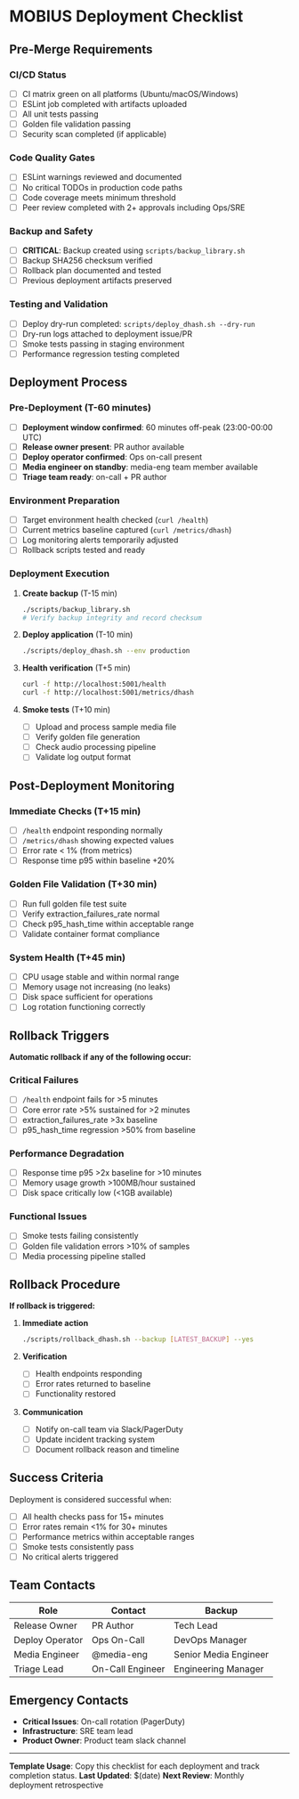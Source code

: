 # MOBIUS Deployment Checklist

## Pre-Merge Requirements

### CI/CD Status
- [ ] CI matrix green on all platforms (Ubuntu/macOS/Windows)
- [ ] ESLint job completed with artifacts uploaded
- [ ] All unit tests passing
- [ ] Golden file validation passing
- [ ] Security scan completed (if applicable)

### Code Quality Gates
- [ ] ESLint warnings reviewed and documented
- [ ] No critical TODOs in production code paths
- [ ] Code coverage meets minimum threshold
- [ ] Peer review completed with 2+ approvals including Ops/SRE

### Backup and Safety
- [ ] **CRITICAL**: Backup created using `scripts/backup_library.sh`
- [ ] Backup SHA256 checksum verified
- [ ] Rollback plan documented and tested
- [ ] Previous deployment artifacts preserved

### Testing and Validation
- [ ] Deploy dry-run completed: `scripts/deploy_dhash.sh --dry-run`
- [ ] Dry-run logs attached to deployment issue/PR
- [ ] Smoke tests passing in staging environment
- [ ] Performance regression testing completed

## Deployment Process

### Pre-Deployment (T-60 minutes)
- [ ] **Deployment window confirmed**: 60 minutes off-peak (23:00-00:00 UTC)
- [ ] **Release owner present**: PR author available
- [ ] **Deploy operator confirmed**: Ops on-call present  
- [ ] **Media engineer on standby**: media-eng team member available
- [ ] **Triage team ready**: on-call + PR author

### Environment Preparation
- [ ] Target environment health checked (`curl /health`)
- [ ] Current metrics baseline captured (`curl /metrics/dhash`)
- [ ] Log monitoring alerts temporarily adjusted
- [ ] Rollback scripts tested and ready

### Deployment Execution
1. **Create backup** (T-15 min)
   ```bash
   ./scripts/backup_library.sh
   # Verify backup integrity and record checksum
   ```

2. **Deploy application** (T-10 min)
   ```bash
   ./scripts/deploy_dhash.sh --env production
   ```

3. **Health verification** (T+5 min)
   ```bash
   curl -f http://localhost:5001/health
   curl -f http://localhost:5001/metrics/dhash
   ```

4. **Smoke tests** (T+10 min)
   - [ ] Upload and process sample media file
   - [ ] Verify golden file generation
   - [ ] Check audio processing pipeline
   - [ ] Validate log output format

## Post-Deployment Monitoring

### Immediate Checks (T+15 min)
- [ ] `/health` endpoint responding normally
- [ ] `/metrics/dhash` showing expected values
- [ ] Error rate < 1% (from metrics)
- [ ] Response time p95 within baseline +20%

### Golden File Validation (T+30 min)
- [ ] Run full golden file test suite
- [ ] Verify extraction_failures_rate normal
- [ ] Check p95_hash_time within acceptable range
- [ ] Validate container format compliance

### System Health (T+45 min)
- [ ] CPU usage stable and within normal range
- [ ] Memory usage not increasing (no leaks)
- [ ] Disk space sufficient for operations
- [ ] Log rotation functioning correctly

## Rollback Triggers

**Automatic rollback if any of the following occur:**

### Critical Failures
- [ ] `/health` endpoint fails for >5 minutes
- [ ] Core error rate >5% sustained for >2 minutes
- [ ] extraction_failures_rate >3x baseline
- [ ] p95_hash_time regression >50% from baseline

### Performance Degradation
- [ ] Response time p95 >2x baseline for >10 minutes
- [ ] Memory usage growth >100MB/hour sustained
- [ ] Disk space critically low (<1GB available)

### Functional Issues
- [ ] Smoke tests failing consistently
- [ ] Golden file validation errors >10% of samples
- [ ] Media processing pipeline stalled

## Rollback Procedure

**If rollback is triggered:**

1. **Immediate action**
   ```bash
   ./scripts/rollback_dhash.sh --backup [LATEST_BACKUP] --yes
   ```

2. **Verification**
   - [ ] Health endpoints responding
   - [ ] Error rates returned to baseline
   - [ ] Functionality restored

3. **Communication**
   - [ ] Notify on-call team via Slack/PagerDuty
   - [ ] Update incident tracking system
   - [ ] Document rollback reason and timeline

## Success Criteria

Deployment is considered successful when:
- [ ] All health checks pass for 15+ minutes
- [ ] Error rates remain <1% for 30+ minutes  
- [ ] Performance metrics within acceptable ranges
- [ ] Smoke tests consistently pass
- [ ] No critical alerts triggered

## Team Contacts

| Role | Contact | Backup |
|------|---------|---------|
| Release Owner | PR Author | Tech Lead |
| Deploy Operator | Ops On-Call | DevOps Manager |
| Media Engineer | @media-eng | Senior Media Engineer |
| Triage Lead | On-Call Engineer | Engineering Manager |

## Emergency Contacts

- **Critical Issues**: On-call rotation (PagerDuty)
- **Infrastructure**: SRE team lead
- **Product Owner**: Product team slack channel

---
**Template Usage**: Copy this checklist for each deployment and track completion status.
**Last Updated**: $(date)
**Next Review**: Monthly deployment retrospective